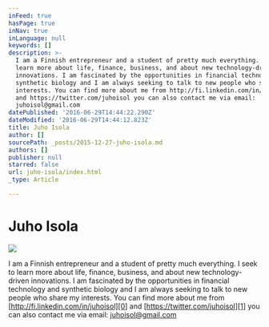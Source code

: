 ```yaml
---
inFeed: true
hasPage: true
inNav: true
inLanguage: null
keywords: []
description: >-
  I am a Finnish entrepreneur and a student of pretty much everything. I seek to
  learn more about life, finance, business, and about new technology-driven
  innovations. I am fascinated by the opportunities in financial technology and
  synthetic biology and I am always seeking to talk to new people who share my
  interests. You can find more about me from http://fi.linkedin.com/in/juhoisol
  and https://twitter.com/juhoisol you can also contact me via email:
  juhoisol@gmail.com
datePublished: '2016-06-29T14:44:22.290Z'
dateModified: '2016-06-29T14:44:12.823Z'
title: Juho Isola
author: []
sourcePath: _posts/2015-12-27-juho-isola.md
authors: []
publisher: null
starred: false
url: juho-isola/index.html
_type: Article

---
```

# Juho Isola
![](https://the-grid-user-content.s3-us-west-2.amazonaws.com/5b85def0-f4d5-4d93-aaf1-18bb871bc545.jpg)

I am a Finnish entrepreneur and a student of pretty much everything. I seek to learn more about life, finance, business, and about new technology-driven innovations. I am fascinated by the opportunities in financial technology and synthetic biology and I am always seeking to talk to new people who share my interests. You can find more about me from [http://fi.linkedin.com/in/juhoisol][0] and [https://twitter.com/juhoisol][1] you can also contact me via email: juhoisol@gmail.com

[0]: http://fi.linkedin.com/in/juhoisol
[1]: https://twitter.com/juhoisol